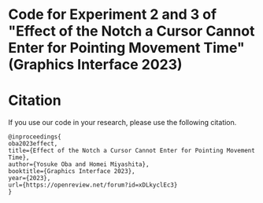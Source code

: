 # Code for Experiment 2 and 3 of "Effect of the Notch a Cursor Cannot Enter for Pointing Movement Time" (Graphics Interface 2023)

# Citation
If you use our code in your research, please use the following citation.
```
@inproceedings{
oba2023effect,
title={Effect of the Notch a Cursor Cannot Enter for Pointing Movement Time},
author={Yosuke Oba and Homei Miyashita},
booktitle={Graphics Interface 2023},
year={2023},
url={https://openreview.net/forum?id=xDLkyclEc3}
}
```
